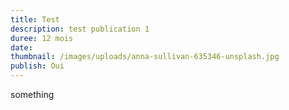 ```yaml
---
title: Test
description: test publication 1
duree: 12 mois
date: 
thumbnail: /images/uploads/anna-sullivan-635346-unsplash.jpg
publish: Oui
---
```


something